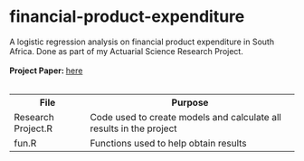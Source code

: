 # financial-product-expenditure
A logistic regression analysis on financial product expenditure in South Africa. Done as part of my Actuarial Science Research Project. 
<br>
<br>
<b> Project Paper: </b> <a href="https://github.com/conorosully/financial-product-expenditure/blob/master/OSLCON001%20final%20hand%20in%202016.pdf"> here </a>
<br>
<br>
<table>
  <tr>
    <th>File</th>
    <th><span style="font-weight:bold">Purpose</span></th>
  </tr>
  <tr>
    <td>Research Project.R</td>
    <td>Code used to create models and calculate all results in the project</td>
  </tr>
  <tr>
    <td>fun.R</td>
    <td>Functions used to help obtain results </td>
  </tr>
</table>
